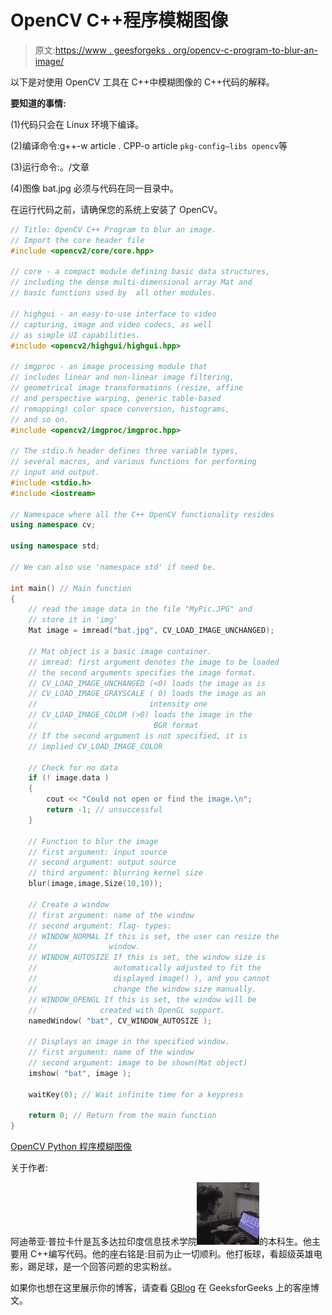 # OpenCV C++程序模糊图像

> 原文:[https://www . geesforgeks . org/opencv-c-program-to-blur-an-image/](https://www.geeksforgeeks.org/opencv-c-program-to-blur-an-image/)

以下是对使用 OpenCV 工具在 C++中模糊图像的 C++代码的解释。 [](https://media.geeksforgeeks.org/wp-content/cdn-uploads/bat.jpg) 

**要知道的事情:**

(1)代码只会在 Linux 环境下编译。

(2)编译命令:g++-w article . CPP-o article ` pkg-config–libs opencv `等

(3)运行命令:。/文章

(4)图像 bat.jpg 必须与代码在同一目录中。

在运行代码之前，请确保您的系统上安装了 OpenCV。

```cpp
// Title: OpenCV C++ Program to blur an image.
// Import the core header file
#include <opencv2/core/core.hpp> 

// core - a compact module defining basic data structures,
// including the dense multi-dimensional array Mat and 
// basic functions used by  all other modules.

// highgui - an easy-to-use interface to video 
// capturing, image and video codecs, as well
// as simple UI capabilities.
#include <opencv2/highgui/highgui.hpp>

// imgproc - an image processing module that 
// includes linear and non-linear image filtering,
// geometrical image transformations (resize, affine
// and perspective warping, generic table-based 
// remapping) color space conversion, histograms, 
// and so on.
#include <opencv2/imgproc/imgproc.hpp>

// The stdio.h header defines three variable types, 
// several macros, and various functions for performing
// input and output.
#include <stdio.h>
#include <iostream>

// Namespace where all the C++ OpenCV functionality resides
using namespace cv;

using namespace std;

// We can also use 'namespace std' if need be.

int main() // Main function
{
    // read the image data in the file "MyPic.JPG" and 
    // store it in 'img'
    Mat image = imread("bat.jpg", CV_LOAD_IMAGE_UNCHANGED); 

    // Mat object is a basic image container.
    // imread: first argument denotes the image to be loaded
    // the second arguments specifies the image format.
    // CV_LOAD_IMAGE_UNCHANGED (<0) loads the image as is
    // CV_LOAD_IMAGE_GRAYSCALE ( 0) loads the image as an
    //                         intensity one
    // CV_LOAD_IMAGE_COLOR (>0) loads the image in the 
    //                          BGR format
    // If the second argument is not specified, it is 
    // implied CV_LOAD_IMAGE_COLOR

    // Check for no data
    if (! image.data ) 
    {
        cout << "Could not open or find the image.\n";
        return -1; // unsuccessful
    }

    // Function to blur the image
    // first argument: input source
    // second argument: output source
    // third argument: blurring kernel size
    blur(image,image,Size(10,10)); 

    // Create a window
    // first argument: name of the window
    // second argument: flag- types:
    // WINDOW_NORMAL If this is set, the user can resize the 
    //                window.
    // WINDOW_AUTOSIZE If this is set, the window size is 
    //                 automatically adjusted to fit the 
    //                 displayed image() ), and you cannot 
    //                 change the window size manually.
    // WINDOW_OPENGL If this is set, the window will be
    //              created with OpenGL support.
    namedWindow( "bat", CV_WINDOW_AUTOSIZE ); 

    // Displays an image in the specified window.
    // first argument: name of the window
    // second argument: image to be shown(Mat object)
    imshow( "bat", image ); 

    waitKey(0); // Wait infinite time for a keypress

    return 0; // Return from the main function
}

```

[OpenCV Python 程序模糊图像](https://www.geeksforgeeks.org/opencv-python-program-to-blur-an-image/)

关于作者:

阿迪蒂亚·普拉卡什是瓦多达拉印度信息技术学院![Aditya](img/f1efc84e1327d1f39e82c99b49cb6e47.png)的本科生。他主要用 C++编写代码。他的座右铭是:目前为止一切顺利。他打板球，看超级英雄电影，踢足球，是一个回答问题的忠实粉丝。

如果你也想在这里展示你的博客，请查看 [GBlog](http://geeksquiz.com/gblog/) 在 GeeksforGeeks 上的客座博文。